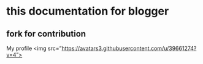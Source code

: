 # this documentation for blogger

## fork for contribution

My profile <img src=”https://avatars3.githubusercontent.com/u/39661274?v=4”>
